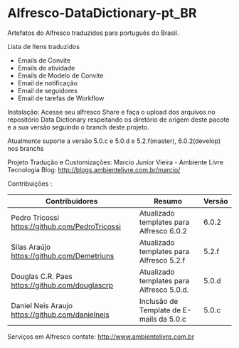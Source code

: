 # Alfresco-DataDictionary-pt_BR

Artefatos do Alfresco traduzidos para português do Brasil.

Lista de Itens traduzidos
- Emails de Convite
- Emails de atividade
- Emails de Modelo de Convite
- Email de notificação
- Email de seguidores
- Email de tarefas de Workflow

Instalação:
 Acesse seu alfresco Share e faça o upload dos arquivos no repositório Data Dictionary respeitando os diretório de origem deste pacote e a sua versão seguindo o branch deste projeto.

 Atualmente suporte a versão 5.0.c e 5.0.d e 5.2.f(master), 6.0.2(develop) nos branchs

Projeto Tradução e Customizações:
Marcio Junior Vieira - Ambiente Livre Tecnologia
Blog: http://blogs.ambientelivre.com.br/marcio/

Contribuições :

| Contribuidores                                    | Resumo                                    | Versão |
|---------------------------------------------------|-------------------------------------------|--------|
| Pedro Tricossi   https://github.com/PedroTricossi | Atualizado templates para Alfresco 6.0.2  | 6.0.2  |
| Silas Araújo https://github.com/Demetriuns        | Atualizado templates para Alfresco 5.2.f  | 5.2.f  |
| Douglas C.R. Paes https://github.com/douglascrp   | Atualizado templates para Alfresco 5.0.d. | 5.0.d  |
| Daniel Neis Araujo  https://github.com/danielneis | Inclusão de Template de E-mails da 5.0.c  | 5.0.c  |


Serviços em  Alfresco contate: http://www.ambientelivre.com.br

